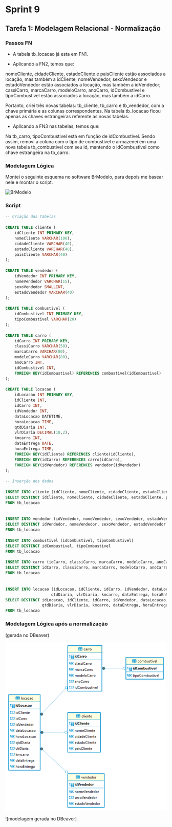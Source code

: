 # Sprint 9

## Tarefa 1: Modelagem Relacional - Normalização

### Passos FN

* A tabela tb_locacao já esta em FN1.

* Aplicando a FN2, temos que:

nomeCliente, cidadeCliente, estadoCliente e paisCliente estão associados a locação, mas também a idCliente;
nomeVendedor, sexoVendedor e estadoVendedor estão associados a locação, mas também a idVendedor;
cassiCarro, marcaCarro, modeloCarro, anoCarro, idCombustivel e tipoCombustivel estão associados a locação, mas também a idCarro.

Portanto, criei três novas tabelas: tb_cliente, tb_carro e tb_vendedor, com a chave primária e as colunas correspondentes. Na tabela tb_locacao ficou apenas as chaves estrangeiras referente as novas tabelas.

* Aplicando a FN3 nas tabelas, temos que:

Na tb_carro, tipoCombustivel está em função de idCombustivel. Sendo assim, removi a coluna com o tipo de combustível e armazenei em uma nova tabela tb_combustivel com seu id, mantendo o idCombustivel como chave estrangeira na tb_carro.

### Modelagem Lógica

Montei o seguinte esquema no software BrModelo, para depois me basear nele e montar o script.

![BrModelo](./Lógico_1.png)

### Script

``` sql
-- Criação das tabelas

CREATE TABLE cliente (
	idCliente INT PRIMARY KEY,
	nomeCliente VARCHAR(100),
	cidadeCliente VARCHAR(40),
	estadoCliente VARCHAR(40),
	paisCliente VARCHAR(40)
);

CREATE TABLE vendedor (
	idVendedor INT PRIMARY KEY,
	nomeVendedor VARCHAR(15),
	sexoVendedor SMALLINT,
	estadoVendedor VARCHAR(40)
);

CREATE TABLE combustivel (
	idCombustivel INT PRIMARY KEY,
	tipoCombustivel VARCHAR(20)
);

CREATE TABLE carro (
	idCarro INT PRIMARY KEY,
	classiCarro VARCHAR(50),
	marcaCarro VARCHAR(80),
	modeloCarro VARCHAR(80),
	anoCarro INT,
	idCombustivel INT,
	FOREIGN KEY(idCombustivel) REFERENCES combustivel(idCombustivel)	
);

CREATE TABLE locacao (
	idLocacao INT PRIMARY KEY,
	idCliente INT,
	idCarro INT,
	idVendedor INT,
	dataLocacao DATETIME,
	horaLocacao TIME,
	qtdDiaria INT,
	vlrDiaria DECIMAL(18,2),
  	kmcarro INT,
	dataEntrega DATE,
	horaEntrega TIME,
	FOREIGN KEY(idCliente) REFERENCES cliente(idCliente),
	FOREIGN KEY(idCarro) REFERENCES carro(idCarro),
	FOREIGN KEY(idVendedor) REFERENCES vendedor(idVendedor)
);

-- Inserção dos dados

INSERT INTO cliente (idCliente, nomeCliente, cidadeCliente, estadoCliente, paisCliente)
SELECT DISTINCT idCliente, nomeCliente, cidadeCliente, estadoCliente, paisCliente
FROM tb_locacao


INSERT INTO vendedor (idVendedor, nomeVendedor, sexoVendedor, estadoVendedor)
SELECT DISTINCT idVendedor, nomeVendedor, sexoVendedor, estadoVendedor
FROM tb_locacao

INSERT INTO combustivel (idCombustivel, tipoCombustivel)
SELECT DISTINCT idCombustivel, tipoCombustivel
FROM tb_locacao

INSERT INTO carro (idCarro, classiCarro, marcaCarro, modeloCarro, anoCarro, idCombustivel)
SELECT DISTINCT idCarro, classiCarro, marcaCarro, modeloCarro, anoCarro, idCombustivel
FROM tb_locacao


INSERT INTO locacao (idLocacao, idCliente, idCarro, idVendedor, dataLocacao, horaLocacao,
					qtdDiaria, vlrDiaria, kmcarro, dataEntrega, horaEntrega)
SELECT DISTINCT idLocacao, idCliente, idCarro, idVendedor, dataLocacao, horaLocacao,
				qtdDiaria, vlrDiaria, kmcarro, dataEntrega, horaEntrega
FROM tb_locacao
```

### Modelagem Lógica após a normalização

(gerada no DBeaver)

![modelagem lógica](./concessionaria.sqlite%202.png)

![modelagem gerada no DBeaver]